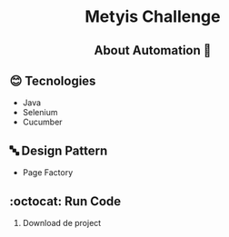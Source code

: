 <h1 align="center"> 
  Metyis Challenge 
</h1>


<h2 align="center"> 
  About Automation 🚀 
</h2>

## :blush: **Tecnologies**

- Java
- Selenium
- Cucumber

## 🔤 **Design Pattern**

- Page Factory

## :octocat: Run Code

1. Download de project 

